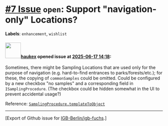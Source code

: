 # [\#7 Issue](https://github.com/IGB-Berlin/igb-fuchs/issues/7) `open`: Support "navigation-only" Locations?
**Labels**: `enhancement`, `wishlist`


#### <img src="https://avatars.githubusercontent.com/u/4613111?u=708742f53b26cb75f2c7a93ee7a7a53abe18ec48&v=4" width="50">[haukex](https://github.com/haukex) opened issue at [2025-06-17 14:18](https://github.com/IGB-Berlin/igb-fuchs/issues/7):

Sometimes, there might be Sampling Locations that are used only for the purpose of navigation (e.g. hard-to-find entrances to parks/forests/etc.); for these, the copying of `commonSamples` could be omitted. Could be configured by a new checkbox "no samples" and a corresponding field in `ISamplingProcedure`. (The checkbox could be hidden somewhat in the UI to prevent accidental usage?)

Reference: [`SamplingProcedure.templateToObject`](https://github.com/IGB-Berlin/igb-fuchs/blob/fe59b397704ecc4fab12d395512ee4f8d7655b66/src/types/sampling.ts#L261)




-------------------------------------------------------------------------------



[Export of Github issue for [IGB-Berlin/igb-fuchs](https://github.com/IGB-Berlin/igb-fuchs).]
